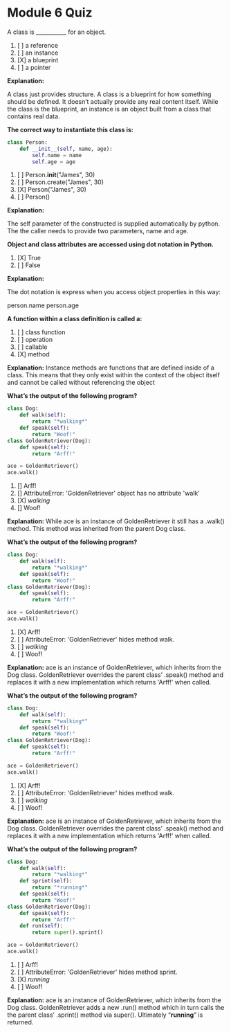# Module 6 Quiz

A class is ___________ for an object.

1. [ ] a reference
1. [ ] an instance
1. [X] a blueprint
1. [ ] a pointer

**Explanation:**

A class just provides structure. A class is a blueprint for how something should be defined. It doesn’t actually provide any real content itself. While the class is the blueprint, an instance is an object built from a class that contains real data. 

**The correct way to instantiate this class is:**
```python
class Person:
    def __init__(self, name, age):
        self.name = name
        self.age = age
```

1. [ ] Person.__init__("James", 30)
1. [ ] Person.create("James", 30)
1. [X] Person("James", 30)
1. [ ] Person()

**Explanation:**

The self parameter of the constructed is supplied automatically by python. The the caller needs to provide two parameters, name and age.


**Object and class attributes are accessed using dot notation in Python.**

1. [X] True
1. [ ] False

**Explanation:**

The dot notation is express when you access object properties in this way:

person.name
person.age

**A function within a class definition is called a:**

1. [ ] class function
1. [ ] operation
1. [ ] callable
1. [X] method

**Explanation:**
Instance methods are functions that are defined inside of a class. This means that they only exist within the context of the object itself and cannot be called without referencing the object

**What’s the output of the following program?**

```python
class Dog:
    def walk(self):
        return "*walking*"
    def speak(self):
        return "Woof!"
class GoldenRetriever(Dog):
    def speak(self):
        return "Arff!"

ace = GoldenRetriever()
ace.walk()
```

1. [] Arff!
1. [] AttributeError: 'GoldenRetriever' object has no attribute 'walk'
1. [X] *walking*
1. [] Woof!

**Explanation:**
While ace is an instance of GoldenRetriever it still has a .walk() method. This method was inherited from the parent Dog class.


**What’s the output of the following program?**

```python
class Dog:
    def walk(self):
        return "*walking*"
    def speak(self):
        return "Woof!"
class GoldenRetriever(Dog):
    def speak(self):
        return "Arff!"

ace = GoldenRetriever()
ace.walk()
```

1. [X] Arff!
1. [ ] AttributeError: 'GoldenRetriever' hides method walk.
1. [ ] *walking*
1. [ ] Woof!

**Explanation:**
ace is an instance of GoldenRetriever, which inherits from the Dog class. GoldenRetriever overrides the parent class’ .speak() method and replaces it with a new implementation which returns 'Arff!' when called.

**What’s the output of the following program?**

```python
class Dog:
    def walk(self):
        return "*walking*"
    def speak(self):
        return "Woof!"
class GoldenRetriever(Dog):
    def speak(self):
        return "Arff!"

ace = GoldenRetriever()
ace.walk()
```

1. [X] Arff!
1. [ ] AttributeError: 'GoldenRetriever' hides method walk.
1. [ ] *walking*
1. [ ] Woof!

**Explanation:**
ace is an instance of GoldenRetriever, which inherits from the Dog class. GoldenRetriever overrides the parent class’ .speak() method and replaces it with a new implementation which returns 'Arff!' when called.

**What’s the output of the following program?**

```python
class Dog:
    def walk(self):
        return "*walking*"
    def sprint(self):
        return "*running*"
    def speak(self):
        return "Woof!"
class GoldenRetriever(Dog):
    def speak(self):
        return "Arff!"
    def run(self):
        return super().sprint()

ace = GoldenRetriever()
ace.walk()
```

1. [ ] Arff!
1. [ ] AttributeError: 'GoldenRetriever' hides method sprint.
1. [X] *running*
1. [ ] Woof!

**Explanation:**
ace is an instance of GoldenRetriever, which inherits from the Dog class. GoldenRetriever adds a new .run() method which in turn calls the the parent class’ .sprint() method via super(). Ultimately “**running**” is returned.
